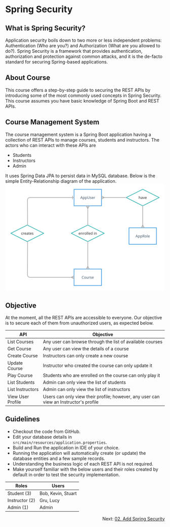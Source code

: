 
# Spring Security

## What is Spring Security?
Application security boils down to two more or less independent problems: Authentication (Who are you?) and Authorization (What are you allowed to do?). Spring Security is a framework that provides authentication, authorization and protection against common attacks, and it is the de-facto standard for securing Spring-based applications.

## About Course
This course offers a step-by-step guide to securing the REST APIs by introducing some of the most commonly used concepts in Spring Security. This course assumes you have basic knowledge of Spring Boot and REST APIs.

## Course Management System
The course management system is a Spring Boot application having a collection of REST APIs to manage courses, students and instructors. The actors who can interact with these APIs are

- Students
- Instructors
- Admin

It uses Spring Data JPA to persist data in MySQL database. Below is the simple Entity-Relationship diagram of the application.
![Entity-Relationship Diagram](./assets/ERD.png)

## Objective
At the moment, all the REST APIs are accessible to everyone. Our objective is to secure each of them from unauthorized users, as expected below.

| API | Objective |
|--|--|
| List Courses | Any user can browse through the list of available courses |
| Get Course | Any user can view the details of a course |
| Create Course | Instructors can only create a new course |
| Update Course | Instructor who created the course can only update it |
| Play Course | Students who are enrolled on the course can only play it |
| List Students | Admin can only view the list of students |
| List Instructors | Admin can only view the list of instructors |
| View User Profile | Users can only view their profile; however, any user can view an Instructor's profile |

## Guidelines

- Checkout the code from GitHub.
- Edit your database details in `src/main/resources/application.properties`.
- Build and Run the application in IDE of your choice.
- Running the application will automatically create (or update) the database entities and a few sample records.
- Understanding the business logic of each REST API is not required.
- Make yourself familiar with the below users and their roles created by default in order to test the security implementation.

| Roles | Users |
|--|--|
| Student (3) | Bob, Kevin, Stuart |
| Instructor (2) | Gru, Lucy |
| Admin (1) | Admin |

<div style="float:right">
Next: <a href="https://github.com/SankaranarayananMurugan/spring-security-guide/tree/main/02.%20Add%20Spring%20Security">02. Add Spring Security
</a>
</div>